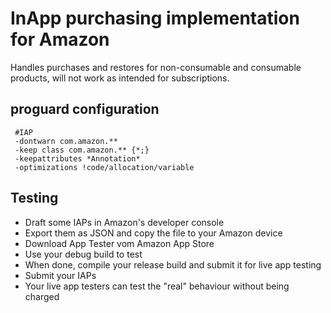 # InApp purchasing implementation for Amazon

Handles purchases and restores for non-consumable and consumable products, will not work as intended for subscriptions.

## proguard configuration

     #IAP
     -dontwarn com.amazon.**
     -keep class com.amazon.** {*;}
     -keepattributes *Annotation*
     -optimizations !code/allocation/variable

## Testing
* Draft some IAPs in Amazon's developer console
* Export them as JSON and copy the file to your Amazon device
* Download App Tester vom Amazon App Store
* Use your debug build to test
* When done, compile your release build and submit it for live app testing
* Submit your IAPs
* Your live app testers can test the "real" behaviour without being charged